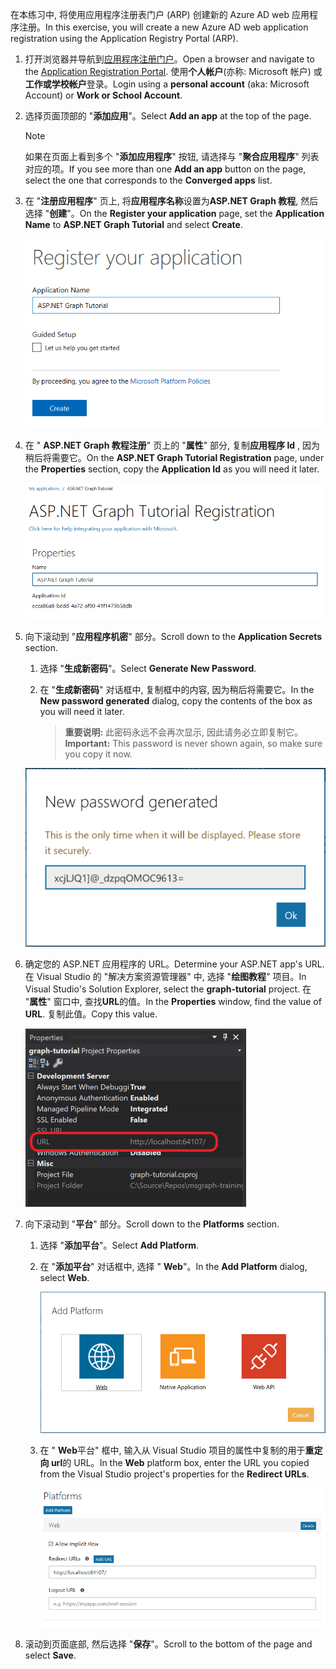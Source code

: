 <!-- markdownlint-disable MD002 MD041 -->

<span data-ttu-id="c8d12-101">在本练习中, 将使用应用程序注册表门户 (ARP) 创建新的 Azure AD web 应用程序注册。</span><span class="sxs-lookup"><span data-stu-id="c8d12-101">In this exercise, you will create a new Azure AD web application registration using the Application Registry Portal (ARP).</span></span>

1. <span data-ttu-id="c8d12-102">打开浏览器并导航到[应用程序注册门户](https://apps.dev.microsoft.com)。</span><span class="sxs-lookup"><span data-stu-id="c8d12-102">Open a browser and navigate to the [Application Registration Portal](https://apps.dev.microsoft.com).</span></span> <span data-ttu-id="c8d12-103">使用**个人帐户**(亦称: Microsoft 帐户) 或**工作或学校帐户**登录。</span><span class="sxs-lookup"><span data-stu-id="c8d12-103">Login using a **personal account** (aka: Microsoft Account) or **Work or School Account**.</span></span>

1. <span data-ttu-id="c8d12-104">选择页面顶部的 "**添加应用**"。</span><span class="sxs-lookup"><span data-stu-id="c8d12-104">Select **Add an app** at the top of the page.</span></span>

    > [!NOTE]
    > <span data-ttu-id="c8d12-105">如果在页面上看到多个 "**添加应用程序**" 按钮, 请选择与 "**聚合应用程序**" 列表对应的项。</span><span class="sxs-lookup"><span data-stu-id="c8d12-105">If you see more than one **Add an app** button on the page, select the one that corresponds to the **Converged apps** list.</span></span>

1. <span data-ttu-id="c8d12-106">在 "**注册应用程序**" 页上, 将**应用程序名称**设置为**ASP.NET Graph 教程**, 然后选择 "**创建**"。</span><span class="sxs-lookup"><span data-stu-id="c8d12-106">On the **Register your application** page, set the **Application Name** to **ASP.NET Graph Tutorial** and select **Create**.</span></span>

    ![在应用注册门户网站中创建新应用程序的屏幕截图](./images/arp-create-app-01.png)

1. <span data-ttu-id="c8d12-108">在 " **ASP.NET Graph 教程注册**" 页上的 "**属性**" 部分, 复制**应用程序 Id** , 因为稍后将需要它。</span><span class="sxs-lookup"><span data-stu-id="c8d12-108">On the **ASP.NET Graph Tutorial Registration** page, under the **Properties** section, copy the **Application Id** as you will need it later.</span></span>

    ![新创建的应用程序 ID 的屏幕截图](./images/arp-create-app-02.png)

1. <span data-ttu-id="c8d12-110">向下滚动到 "**应用程序机密**" 部分。</span><span class="sxs-lookup"><span data-stu-id="c8d12-110">Scroll down to the **Application Secrets** section.</span></span>

    1. <span data-ttu-id="c8d12-111">选择 "**生成新密码**"。</span><span class="sxs-lookup"><span data-stu-id="c8d12-111">Select **Generate New Password**.</span></span>
    1. <span data-ttu-id="c8d12-112">在 "**生成新密码**" 对话框中, 复制框中的内容, 因为稍后将需要它。</span><span class="sxs-lookup"><span data-stu-id="c8d12-112">In the **New password generated** dialog, copy the contents of the box as you will need it later.</span></span>

        > <span data-ttu-id="c8d12-113">**重要说明:** 此密码永远不会再次显示, 因此请务必立即复制它。</span><span class="sxs-lookup"><span data-stu-id="c8d12-113">**Important:** This password is never shown again, so make sure you copy it now.</span></span>

    ![新创建的应用程序密码的屏幕截图](./images/arp-create-app-03.png)

1. <span data-ttu-id="c8d12-115">确定您的 ASP.NET 应用程序的 URL。</span><span class="sxs-lookup"><span data-stu-id="c8d12-115">Determine your ASP.NET app's URL.</span></span> <span data-ttu-id="c8d12-116">在 Visual Studio 的 "解决方案资源管理器" 中, 选择 "**绘图教程**" 项目。</span><span class="sxs-lookup"><span data-stu-id="c8d12-116">In Visual Studio's Solution Explorer, select the **graph-tutorial** project.</span></span> <span data-ttu-id="c8d12-117">在 "**属性**" 窗口中, 查找**URL**的值。</span><span class="sxs-lookup"><span data-stu-id="c8d12-117">In the **Properties** window, find the value of **URL**.</span></span> <span data-ttu-id="c8d12-118">复制此值。</span><span class="sxs-lookup"><span data-stu-id="c8d12-118">Copy this value.</span></span>

    ![Visual Studio 的 "属性" 窗口的屏幕截图](./images/vs-project-url.png)

1. <span data-ttu-id="c8d12-120">向下滚动到 "**平台**" 部分。</span><span class="sxs-lookup"><span data-stu-id="c8d12-120">Scroll down to the **Platforms** section.</span></span>

    1. <span data-ttu-id="c8d12-121">选择 "**添加平台**"。</span><span class="sxs-lookup"><span data-stu-id="c8d12-121">Select **Add Platform**.</span></span>
    1. <span data-ttu-id="c8d12-122">在 "**添加平台**" 对话框中, 选择 " **Web**"。</span><span class="sxs-lookup"><span data-stu-id="c8d12-122">In the **Add Platform** dialog, select **Web**.</span></span>

        ![为应用程序创建平台的屏幕截图](./images/arp-create-app-04.png)

    1. <span data-ttu-id="c8d12-124">在 " **Web**平台" 框中, 输入从 Visual Studio 项目的属性中复制的用于**重定向 url**的 URL。</span><span class="sxs-lookup"><span data-stu-id="c8d12-124">In the **Web** platform box, enter the URL you copied from the Visual Studio project's properties for the **Redirect URLs**.</span></span>

        ![应用程序新添加的 Web 平台的屏幕截图](./images/arp-create-app-05.png)

1. <span data-ttu-id="c8d12-126">滚动到页面底部, 然后选择 "**保存**"。</span><span class="sxs-lookup"><span data-stu-id="c8d12-126">Scroll to the bottom of the page and select **Save**.</span></span>